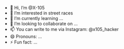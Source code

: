 - 👋 Hi, I’m @X-105
- 👀 I’m interested in street races
- 🌱 I’m currently learning ...
- 💞️ I’m looking to collaborate on ...
- 📫 You can write to me via Instagram: @x105_hacker
- 😄 Pronouns: ...
- ⚡ Fun fact: ...

<!---
X-105/X-105 is a ✨ special ✨ repository because its `README.md` (this file) appears on your GitHub profile.
You can click the Preview link to take a look at your changes.
--->

